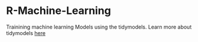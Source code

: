 # R-Machine-Learning

Trainining machine learning Models using the tidymodels.
Learn more about tidymodels [here](https://www.tidymodels.org/start/)
